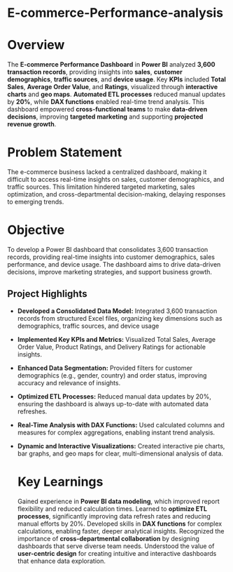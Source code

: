 # E-commerce-Performance-analysis

# Overview
The **E-commerce Performance Dashboard** in **Power BI** analyzed **3,600 transaction records**, providing insights into **sales**, **customer demographics**, **traffic sources**, and **device usage**. Key **KPIs** included **Total Sales**, **Average Order Value**, and **Ratings**, visualized through **interactive charts** and **geo maps**. **Automated ETL processes** reduced manual updates by **20%**, while **DAX functions** enabled real-time trend analysis. This dashboard empowered **cross-functional teams** to make **data-driven decisions**, improving **targeted marketing** and supporting **projected revenue growth**.

# Problem Statement
The e-commerce business lacked a centralized dashboard, making it difficult to access real-time insights on sales, customer demographics, and traffic sources. This limitation hindered targeted marketing, sales optimization, and cross-departmental decision-making, delaying responses to emerging trends.
# Objective
To develop a Power BI dashboard that consolidates 3,600 transaction records, providing real-time insights into customer demographics, sales performance, and device usage. The dashboard aims to drive data-driven decisions, improve marketing strategies, and support business growth.

## Project Highlights
- **Developed a Consolidated Data Model:** Integrated 3,600 transaction records from structured Excel files, organizing key dimensions such as demographics, traffic sources, and device usage
- **Implemented Key KPIs and Metrics:** Visualized Total Sales, Average Order Value, Product Ratings, and Delivery Ratings for actionable insights.
- **Enhanced Data Segmentation:** Provided filters for customer demographics (e.g., gender, country) and order status, improving accuracy and relevance of insights.
- **Optimized ETL Processes:** Reduced manual data updates by 20%, ensuring the dashboard is always up-to-date with automated data refreshes.
- **Real-Time Analysis with DAX Functions:** Used calculated columns and measures for complex aggregations, enabling instant trend analysis.
- **Dynamic and Interactive Visualizations:** Created interactive pie charts, bar graphs, and geo maps for clear, multi-dimensional analysis of data.

  # Key Learnings
  Gained experience in **Power BI data modeling**, which improved report flexibility and reduced calculation times.
  Learned to **optimize ETL processes**, significantly improving data refresh rates and reducing manual efforts by 20%.
  Developed skills in **DAX functions** for complex calculations, enabling faster, deeper analytical insights.
  Recognized the importance of **cross-departmental collaboration** by designing dashboards that serve diverse team needs.
  Understood the value of **user-centric design** for creating intuitive and interactive dashboards that enhance data exploration.
